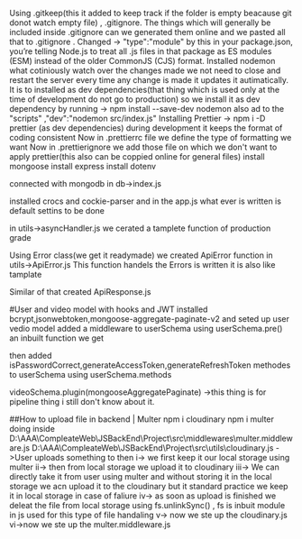 Using .gitkeep(this it added to keep track if the folder is empty beacause git donot watch empty file) , .gitignore.
The things which will generally be included inside .gitignore can we generated them online and we pasted all that to .gitignore .
Changed -> "type":"module" by this in your package.json, you’re telling Node.js to treat all .js files in that package as ES modules (ESM) instead of the older CommonJS (CJS) format.
Installed nodemon what cotiniously watch over the changes made we not need to close and restart the server every time any change is made it updates it autimatically. It is to installed as dev dependencies(that thing which is used only at the time of development do not go to production) so we install it as dev dependency by running -> npm install --save-dev nodemon also ad to the "scripts" ,"dev":"nodemon src/index.js"
Installing Prettier -> npm i -D prettier (as dev dependencies) during development it keeps the format of coding consistent
Now in .prettierrc file we define the type of formatting we want 
Now in .prettierignore we add those file on which we don't want to apply prettier(this also can be coppied online for general files)
install mongoose
install express
install dotenv

connected with mongodb in db->index.js

installed crocs and cockie-parser and in the app.js what ever is written is default settins to be done

in utils->asyncHandler.js we cerated a tamplete function of production grade

Using Error class(we get it readymade) we created ApiError function in utils->ApiError.js
This function handels the Errors is written it is also like tamplate

Similar of that created ApiResponse.js

#User and video model with hooks and JWT
installed bcrypt,jsonwebtoken,mongoose-aggregate-paginate-v2 and seted up user vedio model
added a middleware to userSchema using userSchema.pre() an inbuilt function we get

then added isPasswordCorrect,generateAccessToken,generateRefreshToken methodes to userSchema
using userSchema.methods

videoSchema.plugin(mongooseAggregatePaginate) ->this thing is for pipeline thing i still don't know about it.

##How to upload file in backend | Multer
  npm i cloudinary
  npm i multer
  doing inside D:\AAA\CompleateWeb\JSBackEnd\Project\src\middlewares\multer.middleware.js
  D:\AAA\CompleateWeb\JSBackEnd\Project\src\utils\cloudinary.js
  ->User uploads something to then 
  i-> we first keep it our local storage using multer
  ii-> then from local storage we upload it to cloudinary
  iii-> We can directly take it from user using multer and without storing it in the local storage we acn upload it to the cloudinary but it standard practice we keep it in local storage in case of faliure
  iv-> as soon as upload is finished we deleat the file from local storage using 
  fs.unlinkSync()  , fs is inbuit module in js used for this type of file handaling
  v-> now we ste up the cloudinary.js
  vi->now we ste up the multer.middleware.js
